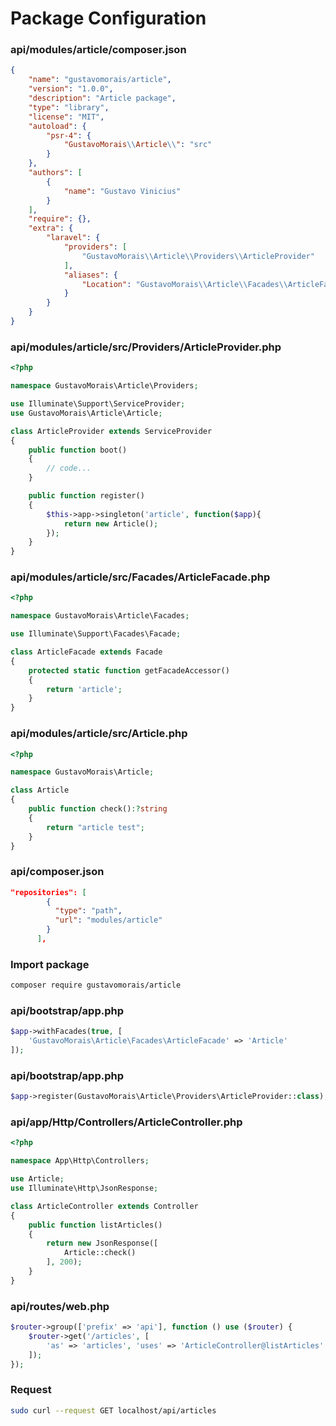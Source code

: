 # Package Configuration

### api/modules/article/composer.json
```json
{
    "name": "gustavomorais/article",
    "version": "1.0.0",
    "description": "Article package",
    "type": "library",
    "license": "MIT",
    "autoload": {
        "psr-4": {
            "GustavoMorais\\Article\\": "src"
        }
    },
    "authors": [
        {
            "name": "Gustavo Vinicius"
        }
    ],
    "require": {},
    "extra": {
        "laravel": {
            "providers": [
                "GustavoMorais\\Article\\Providers\\ArticleProvider"
            ],
            "aliases": {
                "Location": "GustavoMorais\\Article\\Facades\\ArticleFacade"
            }
        }
    }
}
```

### api/modules/article/src/Providers/ArticleProvider.php
```php
<?php

namespace GustavoMorais\Article\Providers;

use Illuminate\Support\ServiceProvider;
use GustavoMorais\Article\Article;

class ArticleProvider extends ServiceProvider
{
    public function boot()
    {
        // code...
    }

    public function register()
    {
        $this->app->singleton('article', function($app){
            return new Article();
        });
    }
}
```

### api/modules/article/src/Facades/ArticleFacade.php
```php
<?php

namespace GustavoMorais\Article\Facades;

use Illuminate\Support\Facades\Facade;

class ArticleFacade extends Facade
{
    protected static function getFacadeAccessor()
    {
        return 'article';
    }
}
```

### api/modules/article/src/Article.php
```php
<?php

namespace GustavoMorais\Article;

class Article
{
    public function check():?string
    {
        return "article test";
    }
}
```

### api/composer.json
```json
"repositories": [
        {
          "type": "path",
          "url": "modules/article"
        }
      ],
```

### Import package
```sh
composer require gustavomorais/article
```

### api/bootstrap/app.php
```php
$app->withFacades(true, [
    'GustavoMorais\Article\Facades\ArticleFacade' => 'Article'
]);
```

### api/bootstrap/app.php
```php
$app->register(GustavoMorais\Article\Providers\ArticleProvider::class);
```

### api/app/Http/Controllers/ArticleController.php
```php
<?php

namespace App\Http\Controllers;

use Article;
use Illuminate\Http\JsonResponse;

class ArticleController extends Controller
{
    public function listArticles()
    {
        return new JsonResponse([
            Article::check()
        ], 200);
    }
}
```

### api/routes/web.php
```php
$router->group(['prefix' => 'api'], function () use ($router) {
    $router->get('/articles', [
        'as' => 'articles', 'uses' => 'ArticleController@listArticles'
    ]);
});
```

### Request
```sh
sudo curl --request GET localhost/api/articles
```
